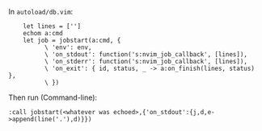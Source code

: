 In `autoload/db.vim`:

```vimscript
    let lines = ['']
    echom a:cmd
    let job = jobstart(a:cmd, {
          \ 'env': env,
          \ 'on_stdout': function('s:nvim_job_callback', [lines]),
          \ 'on_stderr': function('s:nvim_job_callback', [lines]),
          \ 'on_exit': { id, status, _ -> a:on_finish(lines, status) },
          \ })
```

Then run (Command-line):

```vimscript
:call jobstart(<whatever was echoed>,{'on_stdout':{j,d,e->append(line('.'),d)}})
```

